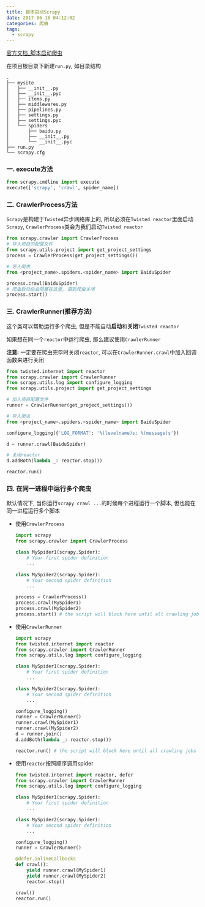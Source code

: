 ```yaml
---
title: 脚本启动Scrapy
date: 2017-06-16 04:12:02
categories: 爬虫
tags:
  - scrapy
---
```


[官方文档_脚本启动爬虫](https://doc.scrapy.org/en/latest/topics/practices.html)

在项目根目录下新建`run.py`, 如目录结构

```
.
├── mysite
│   ├── __init__.py
│   ├── __init__.pyc
│   ├── items.py
│   ├── middlewares.py
│   ├── pipelines.py
│   ├── settings.py
│   ├── settings.pyc
│   └── spiders
│       ├── baidu.py
│       ├── __init__.py
│       └── __init__.pyc
├── run.py
└── scrapy.cfg
```



### 一. execute方法

```python
from scrapy.cmdline import execute
execute(['scrapy', 'crawl', spider_name])
```

### 二. CrawlerProcess方法

`Scrapy`是构建于`Twisted`异步网络库上的, 所以必须在`Twisted reactor`里面启动`Scrapy`, `CrawlerProcess`类会为我们启动`Twisted reactor`

```python
from scrapy.crawler import CrawlerProcess
# 导入项目的配置文件
from scrapy.utils.project import get_project_settings
process = CrawlerProcess(get_project_settings())

# 导入爬虫
from <project_name>.spiders.<spider_name> import BaiduSpider

process.crawl(BaiduSpider)
# 爬虫启动后会阻塞在这里, 直到爬虫关闭
process.start()
```

<!--more-->

### 三. CrawlerRunner(推荐方法)

这个类可以帮助运行多个爬虫, 但是不能自动**启动**和**关闭**`Twisted reactor`

如果想在同一个`reactor`中运行爬虫, 那么建议使用`CrawlerRunner`

**注意:** 一定要在爬虫完毕时关闭`reactor`, 可以在`CrawlerRunner.crawl`中加入回调函数来进行关闭

```python
from twisted.internet import reactor
from scrapy.crawler import CrawlerRunner
from scrapy.utils.log import configure_logging
from scrapy.utils.project import get_project_settings

# 加入项目配置文件
runner = CrawlerRunner(get_project_settings())

# 导入爬虫
from <project_name>.spiders.<spider_name> import BaiduSpider

configure_logging({'LOG_FORMAT': '%(levelname)s: %(message)s'})

d = runner.crawl(BaiduSpider)

# 关闭reactor
d.addBoth(lambda _: reactor.stop())

reactor.run()
```



### 四. 在同一进程中运行多个爬虫

默认情况下, 当你运行`scrapy crawl ...`的时候每个进程运行一个脚本, 但也能在同一进程运行多个脚本

- 使用`CrawlerProcess`

  ```python
  import scrapy
  from scrapy.crawler import CrawlerProcess

  class MySpider1(scrapy.Spider):
      # Your first spider definition
      ...

  class MySpider2(scrapy.Spider):
      # Your second spider definition
      ...

  process = CrawlerProcess()
  process.crawl(MySpider1)
  process.crawl(MySpider2)
  process.start() # the script will block here until all crawling jobs are finished
  ```

- 使用`CrawlerRunner`

  ```python
  import scrapy
  from twisted.internet import reactor
  from scrapy.crawler import CrawlerRunner
  from scrapy.utils.log import configure_logging

  class MySpider1(scrapy.Spider):
      # Your first spider definition
      ...

  class MySpider2(scrapy.Spider):
      # Your second spider definition
      ...

  configure_logging()
  runner = CrawlerRunner()
  runner.crawl(MySpider1)
  runner.crawl(MySpider2)
  d = runner.join()
  d.addBoth(lambda _: reactor.stop())

  reactor.run() # the script will block here until all crawling jobs are finished
  ```

- 使用`reactor`按照顺序调用spider

  ```python
  from twisted.internet import reactor, defer
  from scrapy.crawler import CrawlerRunner
  from scrapy.utils.log import configure_logging

  class MySpider1(scrapy.Spider):
      # Your first spider definition
      ...

  class MySpider2(scrapy.Spider):
      # Your second spider definition
      ...

  configure_logging()
  runner = CrawlerRunner()

  @defer.inlineCallbacks
  def crawl():
      yield runner.crawl(MySpider1)
      yield runner.crawl(MySpider2)
      reactor.stop()

  crawl()
  reactor.run()
  ```

  ​

